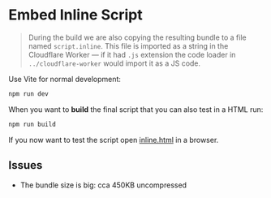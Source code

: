 # Embed Inline Script

> During the build we are also copying the resulting bundle to a file named `script.inline`. This file is imported as a string in the Cloudflare Worker — if it had `.js` extension the code loader in `../cloudflare-worker` would import it as a JS code.

Use Vite for normal development:
```sh
npm run dev
```

When you want to **build** the final script that you can also test in a HTML run:
```sh
npm run build
```

If you now want to test the script open [inline.html](./inline.html) in a browser.

## Issues
- The bundle size is big: cca 450KB uncompressed
